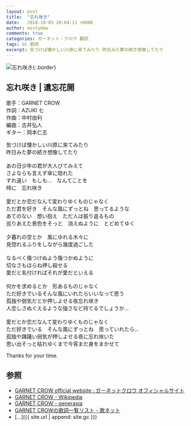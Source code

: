 ```yaml
---
layout: post
title:  "忘れ咲き"
date:   2018-10-05 20:04:11 +0800
author: mistydew
comments: true
categories: ガーネット・クロウ 翻訳
tags: GC 歌詞
excerpt: 気づけば懐かしい川原に来てみたり 昨日みた夢の続き想像してたり
---
```

![忘れ咲き](https://raw.githubusercontent.com/mistydew/gc2/master/cover/single/SG17_忘れ咲き.jpg){:.border}

## 忘れ咲き | 遺忘花開

歌手：GARNET CROW<br>
作詞：AZUKI 七<br>
作曲：中村由利<br>
編曲：古井弘人<br>
ギター：岡本仁志

気づけば懐かしい川原に来てみたり<br>
昨日みた夢の続き想像してたり<br>
<br>
あの日少年の君が大人びてみえて<br>
さよならも言えず傘に隠れた<br>
すれ違い　もしも…　なんてことを<br>
時に　忘れ咲き<br>
<br>
愛だとか恋だなんて変わりゆくものじゃなく<br>
ただ君を好き　そんな風にずっとね　思ってるような<br>
あてのない　想い抱え　ただ人は振り返るもの<br>
巡りあえた景色をそっと　消えぬように　とどめてゆく<br>
<br>
夕暮れの空とか　風にゆれる木々に<br>
見惚れるふりをしながら幾度過ごした<br>
<br>
なるべく傷つけぬよう傷つかぬように<br>
切なさもほらね押し殺せる<br>
愛だと名付ければそれが愛だといえる<br>
<br>
何かを求めるとか　形あるものじゃなく<br>
ただ好きでいるそんな風にいれたらいいなって思う<br>
孤独や弱気だとか押しよせる夜忘れ咲き<br>
人恋しさぬぐえるような強さなど持てるでしょうか…<br>
<br>
愛だとか恋だなんて変わりゆくものじゃなく<br>
ただ好きでいる　そんな風にずっとね　思っていれたら…<br>
孤独や躊躇い弱気が押しよせる夜に忘れ咲いた<br>
思い出そっと枯れゆくまで今宵まだ身をまかせて

Thanks for your time.

## 参照
* [GARNET CROW official website : ガーネットクロウ オフィシャルサイト](http://www.garnetcrow.com)
* [GARNET CROW - Wikipedia](https://ja.wikipedia.org/wiki/GARNET_CROW)
* [GARNET CROW - generasia](https://www.generasia.com/wiki/GARNET_CROW)
* [GARNET CROWの歌詞一覧リスト - 歌ネット](https://www.uta-net.com/artist/344)
* [...]({{ site.url | append: site.gc }})
